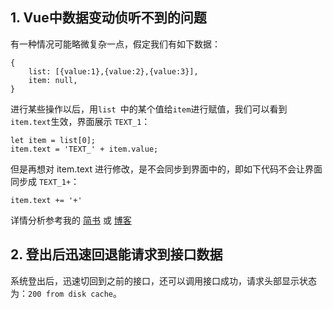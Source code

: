 

## 1. Vue中数据变动侦听不到的问题

有一种情况可能略微复杂一点，假定我们有如下数据：

```
{
	list: [{value:1},{value:2},{value:3}],
	item: null,
}

```

进行某些操作以后，用`list `中的某个值给`item`进行赋值，我们可以看到`item.text`生效，界面展示 `TEXT_1`：

```
let item = list[0];
item.text = 'TEXT_' + item.value;
```

但是再想对 item.text 进行修改，是不会同步到界面中的，即如下代码不会让界面同步成 `TEXT_1+`：

```
item.text += '+'
```



详情分析参考我的 [简书](https://www.jianshu.com/p/adab9ca90956) 或 [博客](http://tangyefei.cn/detail.html?id=11)




## 2. 登出后迅速回退能请求到接口数据

系统登出后，迅速切回到之前的接口，还可以调用接口成功，请求头部显示状态为：`200 from disk cache`。



